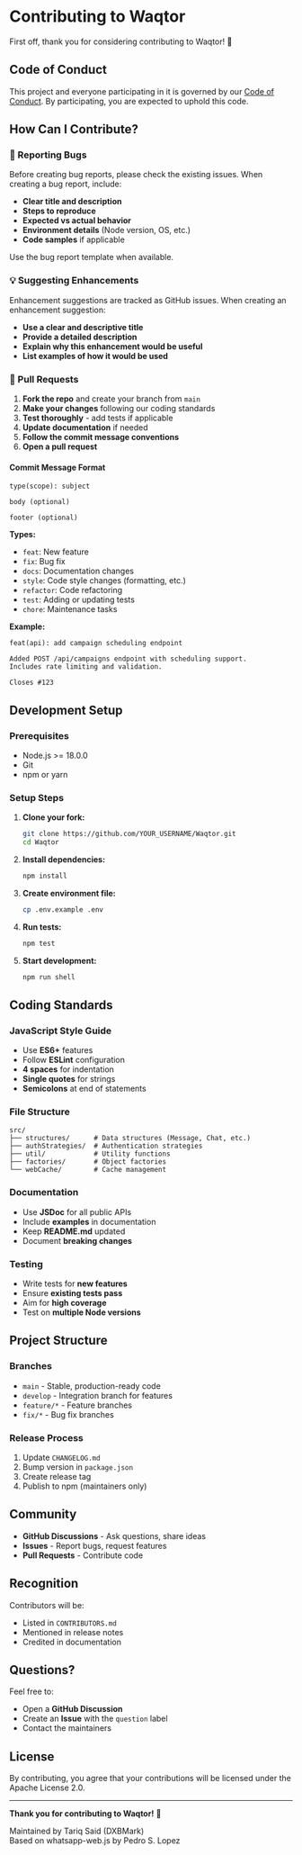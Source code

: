 # Contributing to Waqtor

First off, thank you for considering contributing to Waqtor! 🎉

## Code of Conduct

This project and everyone participating in it is governed by our [Code of Conduct](CODE_OF_CONDUCT.md). By participating, you are expected to uphold this code.

## How Can I Contribute?

### 🐛 Reporting Bugs

Before creating bug reports, please check the existing issues. When creating a bug report, include:

- **Clear title and description**
- **Steps to reproduce**
- **Expected vs actual behavior**
- **Environment details** (Node version, OS, etc.)
- **Code samples** if applicable

Use the bug report template when available.

### 💡 Suggesting Enhancements

Enhancement suggestions are tracked as GitHub issues. When creating an enhancement suggestion:

- **Use a clear and descriptive title**
- **Provide a detailed description**
- **Explain why this enhancement would be useful**
- **List examples of how it would be used**

### 🔧 Pull Requests

1. **Fork the repo** and create your branch from `main`
2. **Make your changes** following our coding standards
3. **Test thoroughly** - add tests if applicable
4. **Update documentation** if needed
5. **Follow the commit message conventions**
6. **Open a pull request**

#### Commit Message Format

```
type(scope): subject

body (optional)

footer (optional)
```

**Types:**
- `feat`: New feature
- `fix`: Bug fix
- `docs`: Documentation changes
- `style`: Code style changes (formatting, etc.)
- `refactor`: Code refactoring
- `test`: Adding or updating tests
- `chore`: Maintenance tasks

**Example:**
```
feat(api): add campaign scheduling endpoint

Added POST /api/campaigns endpoint with scheduling support.
Includes rate limiting and validation.

Closes #123
```

## Development Setup

### Prerequisites
- Node.js >= 18.0.0
- Git
- npm or yarn

### Setup Steps

1. **Clone your fork:**
   ```bash
   git clone https://github.com/YOUR_USERNAME/Waqtor.git
   cd Waqtor
   ```

2. **Install dependencies:**
   ```bash
   npm install
   ```

3. **Create environment file:**
   ```bash
   cp .env.example .env
   ```

4. **Run tests:**
   ```bash
   npm test
   ```

5. **Start development:**
   ```bash
   npm run shell
   ```

## Coding Standards

### JavaScript Style Guide

- Use **ES6+** features
- Follow **ESLint** configuration
- **4 spaces** for indentation
- **Single quotes** for strings
- **Semicolons** at end of statements

### File Structure

```
src/
├── structures/      # Data structures (Message, Chat, etc.)
├── authStrategies/  # Authentication strategies
├── util/            # Utility functions
├── factories/       # Object factories
└── webCache/        # Cache management
```

### Documentation

- Use **JSDoc** for all public APIs
- Include **examples** in documentation
- Keep **README.md** updated
- Document **breaking changes**

### Testing

- Write tests for **new features**
- Ensure **existing tests pass**
- Aim for **high coverage**
- Test on **multiple Node versions**

## Project Structure

### Branches

- `main` - Stable, production-ready code
- `develop` - Integration branch for features
- `feature/*` - Feature branches
- `fix/*` - Bug fix branches

### Release Process

1. Update `CHANGELOG.md`
2. Bump version in `package.json`
3. Create release tag
4. Publish to npm (maintainers only)

## Community

- **GitHub Discussions** - Ask questions, share ideas
- **Issues** - Report bugs, request features
- **Pull Requests** - Contribute code

## Recognition

Contributors will be:
- Listed in `CONTRIBUTORS.md`
- Mentioned in release notes
- Credited in documentation

## Questions?

Feel free to:
- Open a **GitHub Discussion**
- Create an **Issue** with the `question` label
- Contact the maintainers

## License

By contributing, you agree that your contributions will be licensed under the Apache License 2.0.

---

**Thank you for contributing to Waqtor!** 🚀

Maintained by Tariq Said (DXBMark)  
Based on whatsapp-web.js by Pedro S. Lopez
